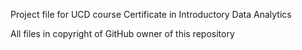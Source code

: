 Project file for UCD course Certificate in Introductory Data Analytics 

All files in copyright of GitHub owner of this repository
